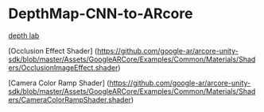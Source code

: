 # DepthMap-CNN-to-ARcore

[depth lab](https://github.com/googlesamples/arcore-depth-lab/)

[Occlusion Effect Shader] (https://github.com/google-ar/arcore-unity-sdk/blob/master/Assets/GoogleARCore/Examples/Common/Materials/Shaders/OcclusionImageEffect.shader)

[Camera Color Ramp Shader] (https://github.com/google-ar/arcore-unity-sdk/blob/master/Assets/GoogleARCore/Examples/Common/Materials/Shaders/CameraColorRampShader.shader)
